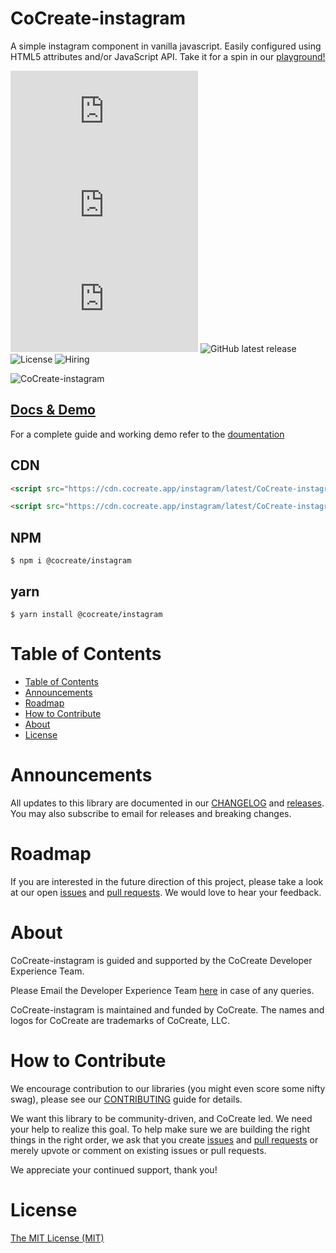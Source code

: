 # CoCreate-instagram

A simple instagram component in vanilla javascript. Easily configured using HTML5 attributes and/or JavaScript API. Take it for a spin in our [playground!](https://cocreate.app/docs/instagram)

![minified](https://img.badgesize.io/https://cdn.cocreate.app/instagram/latest/CoCreate-instagram.min.js?style=flat-square&label=minified&color=orange)
![gzip](https://img.badgesize.io/https://cdn.cocreate.app/instagram/latest/CoCreate-instagram.min.js?compression=gzip&style=flat-square&label=gzip&color=yellow)
![brotli](https://img.badgesize.io/https://cdn.cocreate.app/instagram/latest/CoCreate-instagram.min.js?compression=brotli&style=flat-square&label=brotli)
![GitHub latest release](https://img.shields.io/github/v/release/CoCreate-app/CoCreate-instagram?style=flat-square)
![License](https://img.shields.io/github/license/CoCreate-app/CoCreate-instagram?style=flat-square)
![Hiring](https://img.shields.io/static/v1?style=flat-square&label=&message=Hiring&color=blueviolet)

![CoCreate-instagram](https://cdn.cocreate.app/docs/CoCreate-instagram.gif)

## [Docs & Demo](https://cocreate.app/docs/instagram)

For a complete guide and working demo refer to the [doumentation](https://cocreate.app/docs/instagram)

## CDN

```html
<script src="https://cdn.cocreate.app/instagram/latest/CoCreate-instagram.min.js"></script>
```

```html
<script src="https://cdn.cocreate.app/instagram/latest/CoCreate-instagram.min.css"></script>
```

## NPM

```shell
$ npm i @cocreate/instagram
```

## yarn

```shell
$ yarn install @cocreate/instagram
```

# Table of Contents

- [Table of Contents](#table-of-contents)
- [Announcements](#announcements)
- [Roadmap](#roadmap)
- [How to Contribute](#how-to-contribute)
- [About](#about)
- [License](#license)

<a name="announcements"></a>

# Announcements

All updates to this library are documented in our [CHANGELOG](https://github.com/CoCreate-app/CoCreate-instagram/blob/master/CHANGELOG.md) and [releases](https://github.com/CoCreate-app/CoCreate-instagram/releases). You may also subscribe to email for releases and breaking changes.

<a name="roadmap"></a>

# Roadmap

If you are interested in the future direction of this project, please take a look at our open [issues](https://github.com/CoCreate-app/CoCreate-instagram/issues) and [pull requests](https://github.com/CoCreate-app/CoCreate-instagram/pulls). We would love to hear your feedback.

<a name="about"></a>

# About

CoCreate-instagram is guided and supported by the CoCreate Developer Experience Team.

Please Email the Developer Experience Team [here](mailto:develop@cocreate.app) in case of any queries.

CoCreate-instagram is maintained and funded by CoCreate. The names and logos for CoCreate are trademarks of CoCreate, LLC.

<a name="contribute"></a>

# How to Contribute

We encourage contribution to our libraries (you might even score some nifty swag), please see our [CONTRIBUTING](https://github.com/CoCreate-app/CoCreate-instagram/blob/master/CONTRIBUTING.md) guide for details.

We want this library to be community-driven, and CoCreate led. We need your help to realize this goal. To help make sure we are building the right things in the right order, we ask that you create [issues](https://github.com/CoCreate-app/CoCreate-instagram/issues) and [pull requests](https://github.com/CoCreate-app/CoCreate-instagram/pulls) or merely upvote or comment on existing issues or pull requests.

We appreciate your continued support, thank you!


<a name="license"></a>
# License

[The MIT License (MIT)](https://github.com/CoCreate-app/CoCreate-instagram/blob/master/LICENSE)
